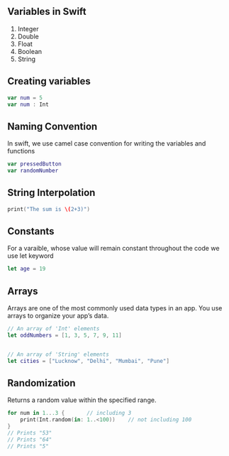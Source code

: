 ## Variables in Swift
1. Integer
2. Double
3. Float
4. Boolean
5. String

## Creating variables 
```swift
var num = 5
var num : Int
```
## Naming Convention
In swift, we use camel case convention for writing the variables and functions
```swift
var pressedButton
var randomNumber
```
## String Interpolation
```swift
print("The sum is \(2+3)")
```

## Constants
For a varaible, whose value will remain constant throughout the code we use let keyword
```swift
let age = 19
```

## Arrays
Arrays are one of the most commonly used data types in an app. You use arrays to organize your app’s data.
```swift
// An array of 'Int' elements
let oddNumbers = [1, 3, 5, 7, 9, 11]


// An array of 'String' elements
let cities = ["Lucknow", "Delhi", "Mumbai", "Pune"]
```
## Randomization
Returns a random value within the specified range.
```swift
for num in 1...3 {       // including 3
    print(Int.random(in: 1..<100))    // not including 100
}
// Prints "53"
// Prints "64"
// Prints "5"
```
